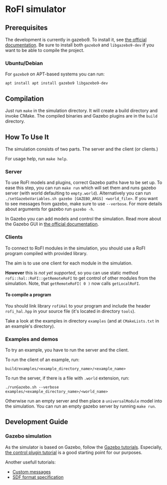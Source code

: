 # RoFI simulator

## Prerequisites

The development is currently in gazebo9. To install it, see
[the official documentation](http://gazebosim.org/tutorials?cat=install).
Be sure to install both `gazebo9` and `libgazebo9-dev` if you want to be able to
compile the project.

### Ubuntu/Debian
For `gazebo9` on APT-based systems you can run:

```
apt install apt install gazebo9 libgazebo9-dev
```

## Compilation

Just run `make` in the simulation directory. It will create a build directory
and invoke CMake. The compiled binaries and Gazebo plugins are in the `build`
directory.

## How To Use It

The simulation consists of two parts. The server and the client (or clients.)

For usage help, run `make help`.

### Server

To use RoFI models and plugins, correct Gazebo paths have to be set up.
To ease this step, you can run `make run` which will set them
and runs gazebo server (with world defaulting to `empty.world`).
Alternatively you can run
`./setGazeboVariables.sh gazebo [GAZEBO_ARGS] <world_file>`.
If you want to see messages from gazebo, make sure to use `--verbose`.
For more details about arguments for gazebo run `gazebo -h`.

In Gazebo you can add models and control the simulation. Read more about the
Gazebo GUI in [the official
documentation](http://gazebosim.org/tutorials?tut=guided_b2&cat=).

### Clients

To connect to RoFI modules in the simulation, you should use a RoFI program
compiled with provided library.

The aim is to use one client for each module in the simulation.

**However** this is _not yet supported_, so you can use static method
`rofi::hal::RoFI::getRemoteRoFI` to get control of other modules from
the simulation. Note, that `getRemoteRoFI( 0 )` now calls `getLocalRoFI`.

#### To compile a program

You should link library `rofiHal` to your program and include the header
`rofi_hal.hpp` in your source file (it's located in directory `tools`).

Take a look at the examples in directory `examples` (and at `CMakeLists.txt`
in an example's directory).

### Examples and demos

To try an example, you have to run the server and the client.

To run the client of an example, run:

```
build/examples/<example_directory_name>/<example_name>
```

To run the server, if there is a file with `.world` extension, run:

```
./runGazebo.sh --verbose examples/<example_directory_name>/<world_name>
```

Otherwise run an empty server and then place a `universalModule` model into
the simulation. You can run an empty gazebo server by running `make run`.


## Development Guide

### Gazebo simulation

As the simulator is based on Gazebo, follow the [Gazebo
tutorials](http://gazebosim.org/tutorials). Especially, [the control plugin
tutorial](http://gazebosim.org/tutorials?tut=guided_i5) is a good starting point
for our purposes.

Another usefull tutorials:
- [Custom messages](http://gazebosim.org/tutorials?tut=custom_messages&cat=transport)
- [SDF format specification](http://sdformat.org/spec)
